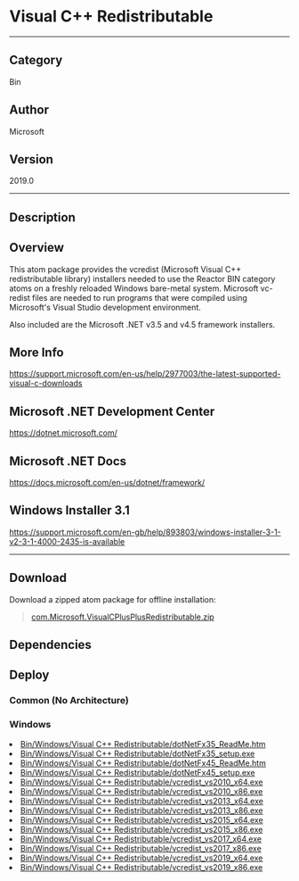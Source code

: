 # Visual C++ Redistributable
___

## Category
Bin

## Author
Microsoft

## Version
2019.0

___

## Description
<h2>Overview</h2>

<p>This atom package provides the vcredist (Microsoft Visual C++ redistributable library) installers needed to use the Reactor BIN category atoms on a freshly reloaded Windows bare-metal system. Microsoft vc-redist files are needed to run programs that were compiled using Microsoft's Visual Studio development environment.</p>

<p>Also included are the Microsoft .NET v3.5 and v4.5 framework installers.</p>

<h2>More Info</h2>
<p><a href="https://support.microsoft.com/en-us/help/2977003/the-latest-supported-visual-c-downloads">https://support.microsoft.com/en-us/help/2977003/the-latest-supported-visual-c-downloads</a></p>

<h2>Microsoft .NET Development Center</h2>
<p><a href="https://dotnet.microsoft.com/">https://dotnet.microsoft.com/</a></p>

<h2>Microsoft .NET Docs</h2>
<p><a href="https://docs.microsoft.com/en-us/dotnet/framework/">https://docs.microsoft.com/en-us/dotnet/framework/</a></p>

<h2>Windows Installer 3.1</h2>
<p><a href="https://support.microsoft.com/en-gb/help/893803/windows-installer-3-1-v2-3-1-4000-2435-is-available">https://support.microsoft.com/en-gb/help/893803/windows-installer-3-1-v2-3-1-4000-2435-is-available</a></p>

___

## Download

Download a zipped atom package for offline installation:
> [com.Microsoft.VisualCPlusPlusRedistributable.zip](https://gitlab.com/WeSuckLess/Reactor/-/archive/master/Reactor-master.zip?path=Atoms/com.Microsoft.VisualCPlusPlusRedistributable)  

## Dependencies

## Deploy

### Common (No Architecture)

<ul>
</ul>

### Windows

<li><a href="https://gitlab.com/WeSuckLess/Reactor/-/blob/master/Atoms/com.Microsoft.VisualCPlusPlusRedistributable/Windows/Bin/Windows/Visual C++ Redistributable/dotNetFx35_ReadMe.htm?ref_type=heads">Bin/Windows/Visual C++ Redistributable/dotNetFx35_ReadMe.htm</a></li>
<li><a href="https://gitlab.com/WeSuckLess/Reactor/-/blob/master/Atoms/com.Microsoft.VisualCPlusPlusRedistributable/Windows/Bin/Windows/Visual C++ Redistributable/dotNetFx35_setup.exe?ref_type=heads">Bin/Windows/Visual C++ Redistributable/dotNetFx35_setup.exe</a></li>
<li><a href="https://gitlab.com/WeSuckLess/Reactor/-/blob/master/Atoms/com.Microsoft.VisualCPlusPlusRedistributable/Windows/Bin/Windows/Visual C++ Redistributable/dotNetFx45_ReadMe.htm?ref_type=heads">Bin/Windows/Visual C++ Redistributable/dotNetFx45_ReadMe.htm</a></li>
<li><a href="https://gitlab.com/WeSuckLess/Reactor/-/blob/master/Atoms/com.Microsoft.VisualCPlusPlusRedistributable/Windows/Bin/Windows/Visual C++ Redistributable/dotNetFx45_setup.exe?ref_type=heads">Bin/Windows/Visual C++ Redistributable/dotNetFx45_setup.exe</a></li>
<li><a href="https://gitlab.com/WeSuckLess/Reactor/-/blob/master/Atoms/com.Microsoft.VisualCPlusPlusRedistributable/Windows/Bin/Windows/Visual C++ Redistributable/vcredist_vs2010_x64.exe?ref_type=heads">Bin/Windows/Visual C++ Redistributable/vcredist_vs2010_x64.exe</a></li>
<li><a href="https://gitlab.com/WeSuckLess/Reactor/-/blob/master/Atoms/com.Microsoft.VisualCPlusPlusRedistributable/Windows/Bin/Windows/Visual C++ Redistributable/vcredist_vs2010_x86.exe?ref_type=heads">Bin/Windows/Visual C++ Redistributable/vcredist_vs2010_x86.exe</a></li>
<li><a href="https://gitlab.com/WeSuckLess/Reactor/-/blob/master/Atoms/com.Microsoft.VisualCPlusPlusRedistributable/Windows/Bin/Windows/Visual C++ Redistributable/vcredist_vs2013_x64.exe?ref_type=heads">Bin/Windows/Visual C++ Redistributable/vcredist_vs2013_x64.exe</a></li>
<li><a href="https://gitlab.com/WeSuckLess/Reactor/-/blob/master/Atoms/com.Microsoft.VisualCPlusPlusRedistributable/Windows/Bin/Windows/Visual C++ Redistributable/vcredist_vs2013_x86.exe?ref_type=heads">Bin/Windows/Visual C++ Redistributable/vcredist_vs2013_x86.exe</a></li>
<li><a href="https://gitlab.com/WeSuckLess/Reactor/-/blob/master/Atoms/com.Microsoft.VisualCPlusPlusRedistributable/Windows/Bin/Windows/Visual C++ Redistributable/vcredist_vs2015_x64.exe?ref_type=heads">Bin/Windows/Visual C++ Redistributable/vcredist_vs2015_x64.exe</a></li>
<li><a href="https://gitlab.com/WeSuckLess/Reactor/-/blob/master/Atoms/com.Microsoft.VisualCPlusPlusRedistributable/Windows/Bin/Windows/Visual C++ Redistributable/vcredist_vs2015_x86.exe?ref_type=heads">Bin/Windows/Visual C++ Redistributable/vcredist_vs2015_x86.exe</a></li>
<li><a href="https://gitlab.com/WeSuckLess/Reactor/-/blob/master/Atoms/com.Microsoft.VisualCPlusPlusRedistributable/Windows/Bin/Windows/Visual C++ Redistributable/vcredist_vs2017_x64.exe?ref_type=heads">Bin/Windows/Visual C++ Redistributable/vcredist_vs2017_x64.exe</a></li>
<li><a href="https://gitlab.com/WeSuckLess/Reactor/-/blob/master/Atoms/com.Microsoft.VisualCPlusPlusRedistributable/Windows/Bin/Windows/Visual C++ Redistributable/vcredist_vs2017_x86.exe?ref_type=heads">Bin/Windows/Visual C++ Redistributable/vcredist_vs2017_x86.exe</a></li>
<li><a href="https://gitlab.com/WeSuckLess/Reactor/-/blob/master/Atoms/com.Microsoft.VisualCPlusPlusRedistributable/Windows/Bin/Windows/Visual C++ Redistributable/vcredist_vs2019_x64.exe?ref_type=heads">Bin/Windows/Visual C++ Redistributable/vcredist_vs2019_x64.exe</a></li>
<li><a href="https://gitlab.com/WeSuckLess/Reactor/-/blob/master/Atoms/com.Microsoft.VisualCPlusPlusRedistributable/Windows/Bin/Windows/Visual C++ Redistributable/vcredist_vs2019_x86.exe?ref_type=heads">Bin/Windows/Visual C++ Redistributable/vcredist_vs2019_x86.exe</a></li>
